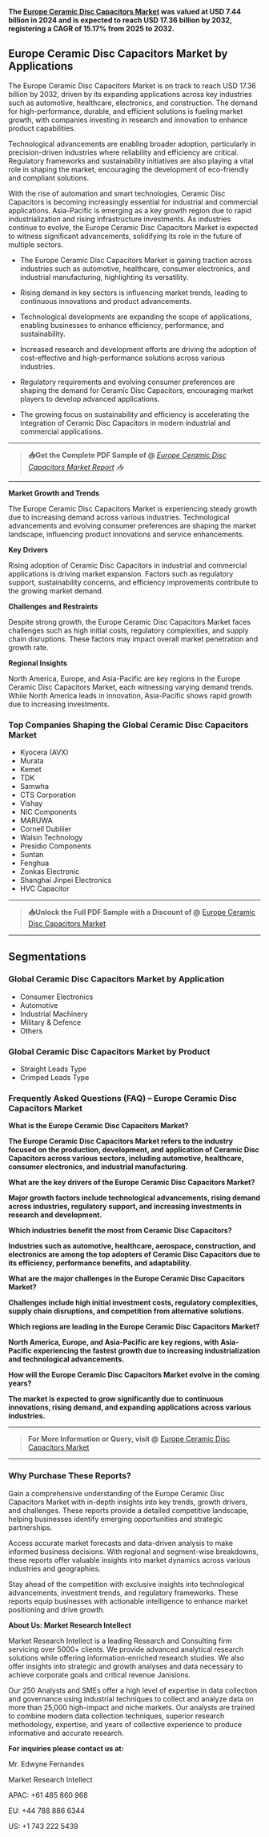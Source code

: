 <p><strong>The <a href="https://www.marketresearchintellect.com/download-sample/?rid=408173&amp;utm_source=Pulse-April-Europe&amp;utm_medium=852">Europe Ceramic Disc Capacitors Market</a> was valued at USD 7.44 billion in 2024 and is expected to reach USD 17.36 billion by 2032, registering a CAGR of 15.17% from 2025 to 2032.</strong></p><h2>Europe Ceramic Disc Capacitors Market by Applications&nbsp;</h2><p><p>The Europe Ceramic Disc Capacitors Market is on track to reach USD 17.36 billion by 2032, driven by its expanding applications across key industries such as automotive, healthcare, electronics, and construction. The demand for high-performance, durable, and efficient solutions is fueling market growth, with companies investing in research and innovation to enhance product capabilities.</p><p>Technological advancements are enabling broader adoption, particularly in precision-driven industries where reliability and efficiency are critical. Regulatory frameworks and sustainability initiatives are also playing a vital role in shaping the market, encouraging the development of eco-friendly and compliant solutions.</p><p>With the rise of automation and smart technologies, Ceramic Disc Capacitors is becoming increasingly essential for industrial and commercial applications. Asia-Pacific is emerging as a key growth region due to rapid industrialization and rising infrastructure investments. As industries continue to evolve, the Europe Ceramic Disc Capacitors Market is expected to witness significant advancements, solidifying its role in the future of multiple sectors.</p></p><ul><li><p>The Europe Ceramic Disc Capacitors Market is gaining traction across industries such as automotive, healthcare, consumer electronics, and industrial manufacturing, highlighting its versatility.</p></li><li><p>Rising demand in key sectors is influencing market trends, leading to continuous innovations and product advancements.</p></li><li><p>Technological developments are expanding the scope of applications, enabling businesses to enhance efficiency, performance, and sustainability.</p></li><li><p>Increased research and development efforts are driving the adoption of cost-effective and high-performance solutions across various industries.</p></li><li><p>Regulatory requirements and evolving consumer preferences are shaping the demand for Ceramic Disc Capacitors, encouraging market players to develop advanced applications.</p></li><li><p>The growing focus on sustainability and efficiency is accelerating the integration of Ceramic Disc Capacitors in modern industrial and commercial applications.</p></li></ul><hr /><blockquote><p><strong><span class="font-[700]">📥Get the Complete PDF Sample of @ </span></strong><em><span class="font-[700]"><a href="https://www.marketresearchintellect.com/download-sample/?rid=408173&amp;utm_source=Pulse-April-Europe&amp;utm_medium=852" target="_blank" data-tracking-control-name="article-ssr-frontend-pulse_little-text-block" data-tracking-will-navigate="" data-test-link="">Europe Ceramic Disc Capacitors Market Report</a>&nbsp;📥</span></em></p></blockquote><hr /><p class="" data-start="77" data-end="360"><strong data-start="77" data-end="105">Market Growth and Trends</strong></p><p class="" data-start="77" data-end="360">The Europe Ceramic Disc Capacitors Market is experiencing steady growth due to increasing demand across various industries. Technological advancements and evolving consumer preferences are shaping the market landscape, influencing product innovations and service enhancements.</p><p class="" data-start="362" data-end="606"><strong data-start="362" data-end="377">Key Drivers</strong></p><p class="" data-start="362" data-end="606">Rising adoption of Ceramic Disc Capacitors in industrial and commercial applications is driving market expansion. Factors such as regulatory support, sustainability concerns, and efficiency improvements contribute to the growing market demand.</p><p class="" data-start="608" data-end="849"><strong data-start="608" data-end="637">Challenges and Restraints</strong></p><p class="" data-start="608" data-end="849">Despite strong growth, the Europe Ceramic Disc Capacitors Market faces challenges such as high initial costs, regulatory complexities, and supply chain disruptions. These factors may impact overall market penetration and growth rate.</p><p class="" data-start="851" data-end="1095"><strong data-start="851" data-end="872">Regional Insights</strong></p><p class="" data-start="851" data-end="1095">North America, Europe, and Asia-Pacific are key regions in the Europe Ceramic Disc Capacitors Market, each witnessing varying demand trends. While North America leads in innovation, Asia-Pacific shows rapid growth due to increasing investments.</p><p><h3>Top Companies Shaping the Global Ceramic Disc Capacitors Market </h3><ul><li>Kyocera (AVX)</li><li>Murata</li><li>Kemet</li><li>TDK</li><li>Samwha</li><li>CTS Corporation</li><li>Vishay</li><li>NIC Components</li><li>MARUWA</li><li>Cornell Dubilier</li><li>Walsin Technology</li><li>Presidio Components</li><li>Suntan</li><li>Fenghua</li><li>Zonkas Electronic</li><li>Shanghai Jinpei Electronics</li><li>HVC Capacitor</li></ul></p><hr /><blockquote><p><strong>📥Unlock the Full PDF Sample with a Discount of @</strong> <a href="https://www.marketresearchintellect.com/ask-for-discount/?rid=408173&amp;utm_source=Pulse-April-Europe&amp;utm_medium=852">Europe Ceramic Disc Capacitors Market</a></p></blockquote><hr /><p><h2>Segmentations</h2><h3>Global Ceramic Disc Capacitors Market by Application</h3><ul><li>Consumer Electronics</li><li>Automotive</li><li>Industrial Machinery</li><li>Military & Defence</li><li>Others</li></ul><h3>Global Ceramic Disc Capacitors Market by Product</h3><ul><li>Straight Leads Type</li><li>Crimped Leads Type</li></ul></p><h3><strong>Frequently Asked Questions (FAQ) &ndash; Europe Ceramic Disc Capacitors Market</strong></h3><p><strong>What is the Europe Ceramic Disc Capacitors Market?</strong></p><p><strong>The Europe Ceramic Disc Capacitors Market refers to the industry focused on the production, development, and application of Ceramic Disc Capacitors across various sectors, including automotive, healthcare, consumer electronics, and industrial manufacturing.</strong></p><p><strong>What are the key drivers of the Europe Ceramic Disc Capacitors Market?</strong></p><p><strong>Major growth factors include technological advancements, rising demand across industries, regulatory support, and increasing investments in research and development.</strong></p><p><strong>Which industries benefit the most from Ceramic Disc Capacitors?</strong></p><p><strong>Industries such as automotive, healthcare, aerospace, construction, and electronics are among the top adopters of Ceramic Disc Capacitors due to its efficiency, performance benefits, and adaptability.</strong></p><p><strong>What are the major challenges in the Europe Ceramic Disc Capacitors Market?</strong></p><p><strong>Challenges include high initial investment costs, regulatory complexities, supply chain disruptions, and competition from alternative solutions.</strong></p><p><strong>Which regions are leading in the Europe Ceramic Disc Capacitors Market?</strong></p><p><strong>North America, Europe, and Asia-Pacific are key regions, with Asia-Pacific experiencing the fastest growth due to increasing industrialization and technological advancements.</strong></p><p><strong>How will the Europe Ceramic Disc Capacitors Market evolve in the coming years?</strong></p><p><strong>The market is expected to grow significantly due to continuous innovations, rising demand, and expanding applications across various industries.</strong></p><hr /><blockquote><p><span class="font-[700]"><strong>For More Information or Query, visit&nbsp;@</strong>&nbsp;</span><span class="font-[700]"><a href="https://www.marketresearchintellect.com/product/global-ceramic-disc-capacitors-market-size-and-forecast/?utm_source=Linkedin&utm_medium=852" target="_blank" data-tracking-control-name="article-ssr-frontend-pulse_little-text-block" data-tracking-will-navigate="" data-test-link="">Europe Ceramic Disc Capacitors Market</a></span></p></blockquote><hr /><h3><strong data-start="0" data-end="31">Why Purchase These Reports?</strong></h3><p class="" data-start="35" data-end="297">Gain a comprehensive understanding of the Europe Ceramic Disc Capacitors Market with in-depth insights into key trends, growth drivers, and challenges. These reports provide a detailed competitive landscape, helping businesses identify emerging opportunities and strategic partnerships.</p><p class="" data-start="299" data-end="540">Access accurate market forecasts and data-driven analysis to make informed business decisions. With regional and segment-wise breakdowns, these reports offer valuable insights into market dynamics across various industries and geographies.</p><p class="" data-start="542" data-end="784">Stay ahead of the competition with exclusive insights into technological advancements, investment trends, and regulatory frameworks. These reports equip businesses with actionable intelligence to enhance market positioning and drive growth.</p><p><strong><span class="font-[700]">About Us: Market Research Intellect</span></strong></p><p><span class="">Market Research Intellect is a leading Research and Consulting firm servicing over 5000+ clients. We provide advanced analytical research solutions while offering information-enriched research studies.&nbsp;</span>We also offer insights into strategic and growth analyses and data necessary to achieve corporate goals and critical revenue Janisions.</p><p><span class="">Our 250 Analysts and SMEs offer a high level of expertise in data collection and governance using industrial techniques to collect and analyze data on more than 25,000 high-impact and niche markets. Our analysts are trained to combine modern data collection techniques, superior research methodology, expertise, and years of collective experience to produce informative and accurate research.</span></p><p><strong>For inquiries please contact us at:</strong></p><p>Mr. Edwyne Fernandes</p><p>Market Research Intellect</p><p>APAC: +61 485 860 968</p><p>EU: +44 788 886 6344</p><p>US: +1 743 222 5439</p>
